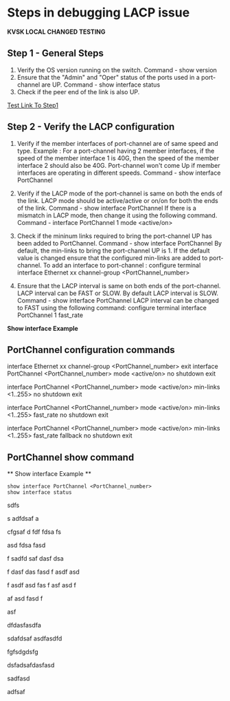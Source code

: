 # Steps in debugging LACP issue

**KVSK LOCAL CHANGED TESTING** 

## Step 1 - General Steps
1) Verify the OS version running on the switch.
Command - show version
2) Ensure that the "Admin" and "Oper" status of the ports used in a port-channel are UP.
Command - show interface status
3) Check if the peer end of the link is also UP.

[Test Link To Step1](#PortChannel-show-command)

## Step 2 - Verify the LACP configuration
1) Verify if the member interfaces of port-channel are of same speed and type.
Example : For a port-channel having 2 member interfaces, if the speed of the member interface 1 is 40G, then the speed of the member interface 2 should also be 40G.
Port-channel won't come Up if member interfaces are operating in different speeds.
Command - show interface PortChannel <port-channel-number>

2) Verify if the LACP mode of the port-channel is same on both the ends of the link.
LACP mode should be active/active or on/on for both the ends of the link.
Command - show interface PortChannel <port-channel-number>
If there is a mismatch in LACP mode, then change it using the following command.
Command - interface PortChannel 1 mode <active/on>

3) Check if the mininum links required to bring the port-channel UP has been added to PortChannel.
Command - show interface PortChannel <port-channel-number>
By default, the min-links to bring the port-channel UP is 1. If the default value is changed ensure that the configured min-links are added to port-channel.
To add an interface to port-channel :
configure terminal
interface Ethernet xx
channel-group <PortChannel_number>

4) Ensure that the LACP interval is same on both ends of the port-channel.
LACP interval can be FAST or SLOW. By default LACP interval is SLOW. 
Command - show interface PortChannel <port-channel-number>
LACP interval can be changed to FAST using the following command:
configure terminal
interface PortChannel 1 fast_rate  

**Show interface Example** 


## PortChannel configuration commands
interface Ethernet xx
channel-group <PortChannel_number>
exit
interface PortChannel <PortChannel_number> mode <active/on>
no shutdown
exit

interface PortChannel <PortChannel_number> mode <active/on> min-links <1..255>
no shutdown
exit

interface PortChannel <PortChannel_number> mode <active/on> min-links <1..255> fast_rate
no shutdown
exit

interface PortChannel <PortChannel_number> mode <active/on> min-links <1..255> fast_rate fallback
no shutdown
exit

## PortChannel show command 
 
** Show interface Example ** 

```
show interface PortChannel <PortChannel_number>
show interface status
```

 
  sdfs
  
  
  s
  adfdsaf
  a
  
  
  
  
  cfgsaf
  d
  fdf
  fdsa
  fs
  
  
  

  asd
  fdsa
  fasd
  
  
  f
  sadfd
  saf
  dasf
  dsa
  
  
  f
  dasf
  das
  fasd
  f
  asdf
  asd
  
  
  
  f
  asdf
  asd
  fas
  f
  asf
  asd
  f
  
  
  
  af
  asd
  fasd
  f
  
  
  
  asf
  
  
  dfdasfasdfa
  
  
  sdafdsaf
  asdfasdfd
  
  
  
  fgfsdgdsfg
  
  
  
  dsfadsafdasfasd
  
  
  
  sadfasd
  
  
  
  adfsaf
  
  
  
  
